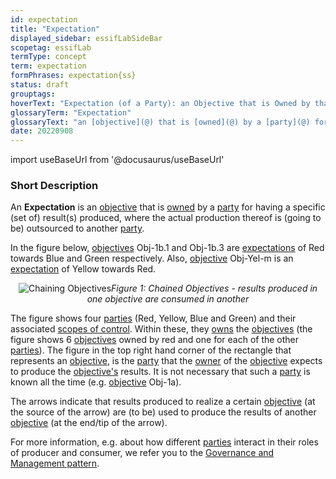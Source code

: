 ```yaml
---
id: expectation
title: "Expectation"
displayed_sidebar: essifLabSideBar
scopetag: essifLab
termType: concept
term: expectation
formPhrases: expectation{ss}
status: draft
grouptags:
hoverText: "Expectation (of a Party): an Objective that is Owned by that Party for having a specific (set of) result(s) produced, where the actual production thereof is (going to be) outsourced to another Party."
glossaryTerm: "Expectation"
glossaryText: "an [objective](@) that is [owned](@) by a [party](@) for having a specific (set of) result(s) produced, where the actual production thereof is (going to be) outsourced to another [party](@)."
date: 20220908
---
```


import useBaseUrl from '@docusaurus/useBaseUrl'

### Short Description
An **Expectation** is an [objective](@) that is [owned](@) by a [party](@) for having a specific (set of) result(s) produced, where the actual production thereof is (going to be) outsourced to another [party](@).

In the figure below, [objectives](@) Obj-1b.1 and Obj-1b.3 are [expectations](@) of Red towards Blue and Green respectively. Also, [objective](@) Obj-Yel-m is an [expectation](@) of Yellow towards Red.

<p align="center">
<img
  alt="Chaining Objectives"
  src={useBaseUrl('images/essif-lab-objective-symbolnotation.png')}
/><i>Figure 1: Chained Objectives - results produced in one objective are consumed in another</i>
</p>

The figure shows four [parties](@) (Red, Yellow, Blue and Green) and their associated [scopes of control](scope-of-control@). Within these, they [owns](@) the [objectives](@) (the figure shows 6 [objectives](@) owned by red and one for each of the other [parties](@)). The figure in the top right hand corner of the rectangle that represents an [objective](@), is the [party](@) that the [owner](@) of the [objective](@) expects to produce the [objective's](@) results. It is not necessary that such a [party](@) is known all the time (e.g. [objective](@) Obj-1a).

The arrows indicate that results produced to realize a certain [objective](@) (at the source of the arrow) are (to be) used to produce the results of another [objective](@) (at the end/tip of the arrow).

For more information, e.g. about how different [parties](@) interact in their roles of producer and consumer, we refer you to the [Governance and Management pattern](pattern-governance-and-management@).